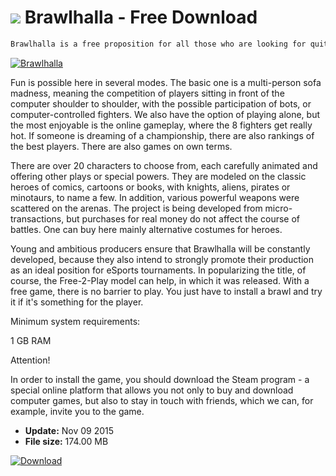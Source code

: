 # ![](https://cdn.softexe.net/static/icon/win.gif) Brawlhalla  - Free Download

```sh
Brawlhalla is a free proposition for all those who are looking for quite an interesting party fight, modeled on the occasion of such a console, that is a fight for several people on multi-level arenas. In the foreground there is always a fast action, with fast chain of blows directed at opponents by various beautifully drawn two-dimensional figures.
```
[![Brawlhalla](https://gallery.dpcdn.pl/imgc/Tools/63415/g_-_420x350_1.5_-_x20151109133839_0.jpg)](https://softexe.net/win/games-entertainment/fighting/brawlhalla:pbbcc.html)

Fun is possible here in several modes. The basic one is a multi-person sofa madness, meaning the competition of players sitting in front of the computer shoulder to shoulder, with the possible participation of bots, or computer-controlled fighters. We also have the option of playing alone, but the most enjoyable is the online gameplay, where the 8 fighters get really hot. If someone is dreaming of a championship, there are also rankings of the best players. There are also games on own terms.
 
 
 There are over 20 characters to choose from, each carefully animated and offering other plays or special powers. They are modeled on the classic heroes of comics, cartoons or books, with knights, aliens, pirates or minotaurs, to name a few. In addition, various powerful weapons were scattered on the arenas. The project is being developed from micro-transactions, but purchases for real money do not affect the course of battles. One can buy here mainly alternative costumes for heroes.
 
 
 Young and ambitious producers ensure that Brawlhalla will be constantly developed, because they also intend to strongly promote their production as an ideal position for eSports tournaments. In popularizing the title, of course, the Free-2-Play model can help, in which it was released. With a free game, there is no barrier to play. You just have to install a brawl and try it if it's something for the player.
 
 
 
 Minimum system requirements:
 
 1 GB RAM
 
 
 Attention!
 
 In order to install the game, you should download the Steam program - a special online platform that allows you not only to buy and download computer games, but also to stay in touch with friends, which we can, for example, invite you to the game.


- **Update:** Nov 09 2015
- **File size:** 174.00 MB

[![Download](https://cdn.softexe.net/static/img/download.png)](https://softexe.net/win/games-entertainment/fighting/brawlhalla:pbbcc.html)

